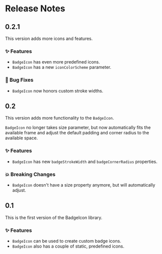 # Release Notes


## 0.2.1

This version adds more icons and features. 

### ✨ Features

* `BadgeIcon` has even more predefined icons.
* `BadgeIcon` has a new `iconColorScheme` parameter.

### 🐛 Bug Fixes

* `BadgeIcon` now honors custom stroke widths.



## 0.2

This version adds more functionality to the `BadgeIcon`.

`BadgeIcon` no longer takes size parameter, but now automatically fits the available frame and adjust the default padding and corner radius to the available space. 

### ✨ Features

* `BadgeIcon` has new `badgeStrokeWidth` and `badgeCornerRadius` properties.

### 💥 Breaking Changes

* `BadgeIcon` doesn't have a size property anymore, but will automatically adjust.



## 0.1

This is the first version of the BadgeIcon library.

### ✨ Features

* `BadgeIcon` can be used to create custom badge icons.
* `BadgeIcon` also has a couple of static, predefined icons.  
